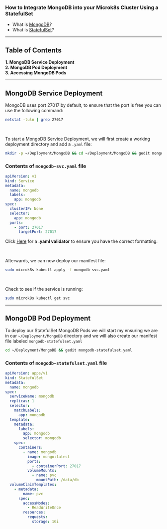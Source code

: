 ### How to Integrate MongoDB into your Microk8s Cluster Using a StatefulSet

- What is [MongoDB]()?<br>
- What is [StatefulSet]()?
***
## Table of Contents
**1. MongoDB Service Deployment**<br>
**2. MongoDB Pod Deployment**<br>
**3. Accessing MongoDB Pods**<br>

***
## MongoDB Service Deployment
MongoDB uses port 27017 by default, to ensure that the port is free you can use the following command:
```bash
netstat -tuln | grep 27017
```

<br>

To start a MongoDB Service Deployment, we will first create a working deployment directory and add a `.yaml` file:
```bash
mkdir -p ~/Deployment/MongoDB && cd ~/Deployment/MongoDB && gedit mongodb-svc.yaml
```

### Contents of `mongodb-svc.yaml` file
```yaml
apiVersion: v1
kind: Service
metadata:
  name: mongodb
  labels:
    app: mongodb
spec:
  clusterIP: None
  selector:
    app: mongodb
  ports:
    - port: 27017
      targetPort: 27017
```
Click [Here](https://www.yamllint.com/) for a **.yaml validator** to ensure you have the correct formatting.

<br>

Afterwards, we can now deploy our manifest file:
```bash
sudo microk8s kubectl apply -f mongodb-svc.yaml
```

<br>

Check to see if the service is running:
```bash
sudo microk8s kubectl get svc
```

***
## MongoDB Pod Deployment
To deploy our StatefulSet MongoDB Pods we will start my ensuring we are in our `~/Deployment/MongoDB` directory and we will also create our manifest file labeled `mongodb-statefulset.yaml`
```bash
cd ~/Deployment/MongoDB && gedit mongodb-statefulset.yaml
```

### Contents of `mongodb-statefulset.yaml` file
```yaml
apiVersion: apps/v1
kind: StatefulSet
metadata:
  name: mongodb
spec:
  serviceName: mongodb
  replicas: 1
  selector:
    matchLabels:
      app: mongodb
  template:
    metadata:
      labels:
        app: mongodb
        selector: mongodb
    spec:
      containers:
        - name: mongodb
          image: mongo:latest
          ports:
            - containerPort: 27017
          volumeMounts:
            - name: pvc
              mountPath: /data/db
  volumeClaimTemplates:
    - metadata:
        name: pvc
      spec:
        accessModes:
          - ReadWriteOnce
        resources:
          requests:
            storage: 1Gi
```
